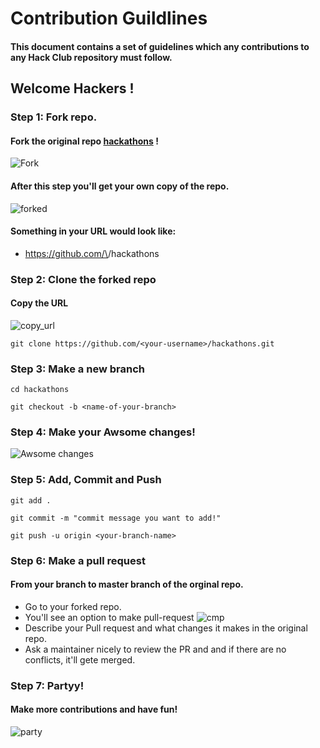 # Contribution Guildlines

#### This document contains a set of guidelines which any contributions to any Hack Club repository must follow.

## Welcome Hackers !

### Step 1: Fork repo.

#### Fork the original repo [hackathons](https://github.com/hackclub/hackathons) !

![Fork](https://cloud-99tamsbv5-hack-club-bot.vercel.app/0fork.png)

#### After this step you'll get your own copy of the repo.

![forked](https://cloud-99tamsbv5-hack-club-bot.vercel.app/1forked.png)

#### Something in your URL would look like:

- https://github.com/\<your-username>/hackathons

### Step 2: Clone the forked repo

#### Copy the URL

![copy_url](https://cloud-6ulo8xryi-hack-club-bot.vercel.app/0git_clone_png.png)

```cli
git clone https://github.com/<your-username>/hackathons.git
```

### Step 3: Make a new branch

```cli
cd hackathons
```

```cli
git checkout -b <name-of-your-branch>
```

### Step 4: Make your Awsome changes!

![Awsome changes](https://cloud-qoynsmfj3-hack-club-bot.vercel.app/0tenor.gif)

### Step 5: Add, Commit and Push

```cli
git add .
```

```cli
git commit -m "commit message you want to add!"
```

```cli
git push -u origin <your-branch-name>
```

### Step 6: Make a pull request

#### From your branch to master branch of the orginal repo.

- Go to your forked repo.
- You'll see an option to make pull-request
  ![cmp](https://cloud-2g5ft0rri-hack-club-bot.vercel.app/0cmp.png)
- Describe your Pull request and what changes it makes in the original repo.
- Ask a maintainer nicely to review the PR and and if there are no conflicts, it'll gete merged.

### Step 7: Partyy!

#### Make more contributions and have fun!

![party](https://cloud-abzktqh2o-hack-club-bot.vercel.app/0tenor2.gif)
